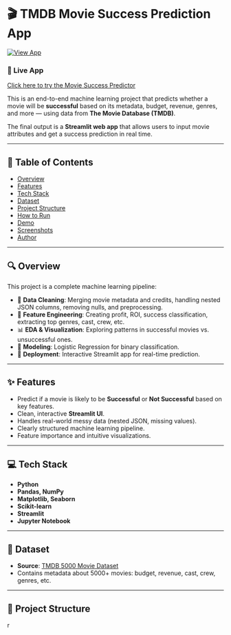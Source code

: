 # 🎬 TMDB Movie Success Prediction App

[![View App](https://img.shields.io/badge/Streamlit-Live_App-green?logo=streamlit)](https://movie-success-predictor-gvawzufjqfp7ugepcgajot.streamlit.app/)

### 🚀 Live App  
[Click here to try the Movie Success Predictor](https://movie-success-predictor-gvawzufjqfp7ugepcgajot.streamlit.app/)

This is an end-to-end machine learning project that predicts whether a movie will be **successful** based on its metadata, budget, revenue, genres, and more — using data from **The Movie Database (TMDB)**.

The final output is a **Streamlit web app** that allows users to input movie attributes and get a success prediction in real time.

---

## 📌 Table of Contents

- [Overview](#overview)
- [Features](#features)
- [Tech Stack](#tech-stack)
- [Dataset](#dataset)
- [Project Structure](#project-structure)
- [How to Run](#how-to-run)
- [Demo](#demo)
- [Screenshots](#screenshots)
- [Author](#author)

---

## 🔍 Overview

This project is a complete machine learning pipeline:

- 📂 **Data Cleaning**: Merging movie metadata and credits, handling nested JSON columns, removing nulls, and preprocessing.
- 🧪 **Feature Engineering**: Creating profit, ROI, success classification, extracting top genres, cast, crew, etc.
- 📊 **EDA & Visualization**: Exploring patterns in successful movies vs. unsuccessful ones.
- 🤖 **Modeling**: Logistic Regression for binary classification.
- 🚀 **Deployment**: Interactive Streamlit app for real-time prediction.

---

## ✨ Features

- Predict if a movie is likely to be **Successful** or **Not Successful** based on key features.
- Clean, interactive **Streamlit UI**.
- Handles real-world messy data (nested JSON, missing values).
- Clearly structured machine learning pipeline.
- Feature importance and intuitive visualizations.

---

## 💻 Tech Stack

- **Python**
- **Pandas, NumPy**
- **Matplotlib, Seaborn**
- **Scikit-learn**
- **Streamlit**
- **Jupyter Notebook**

---

## 📁 Dataset

- **Source**: [TMDB 5000 Movie Dataset](https://www.kaggle.com/datasets/tmdb/tmdb-movie-metadata)
- Contains metadata about 5000+ movies: budget, revenue, cast, crew, genres, etc.

---

## 📂 Project Structure

r
